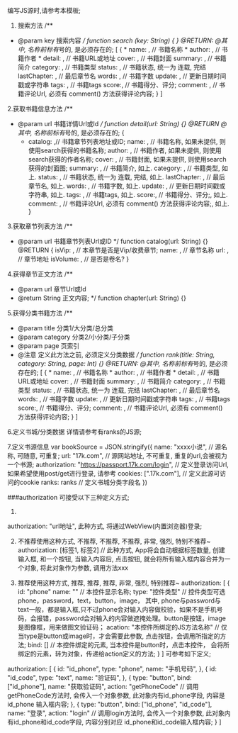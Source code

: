 编写JS源时,请参考本模板;

1. 搜索方法
/**
* @param  key   搜索内容
*/
function search (key: String) {  }
@RETURN:
@其中, 名称前标有*号的, 是必须存在的;
[
    {
        * name: ,   // 书籍名称
        * author: , // 书籍作者
        * detail: , // 书籍URL或地址
        cover: ,    // 书籍封面
        summary: ,  // 书籍简介
        category: , // 书籍类型
        status: ,   // 书籍状态, 统一为 连载, 完结
        lastChapter: ,  // 最后章节名
        words: ,        // 书籍字数
        update: ,       // 更新日期时间戳或字符串
        tags: ,         // 书籍tags
        score:,         // 书籍得分、评分;
        comment: ,      // 书籍评论Url, 必须有 comment() 方法获得评论内容;
    }
]

2.获取书籍信息方法
/**
* @param  url   书籍详情Url或Id
*/
function detail(url: String) {}
@RETURN
@其中, 名称前标有*号的, 是必须存在的;
{
    * catalog: ,// 书籍章节列表地址或ID;
    name: ,     // 书籍名称, 如果未提供, 则使用search获得的书籍名称;
    author: ,   // 书籍作者, 如果未提供, 则使用search获得的作者名称;
    cover: ,    // 书籍封面, 如果未提供, 则使用search获得的封面图;
    summary: ,  // 书籍简介, 如上.
    category: , // 书籍类型, 如上.
    status: ,   // 书籍状态, 统一为 连载, 完结, 如上.
    lastChapter: ,  // 最后章节名, 如上.
    words: ,        // 书籍字数, 如上.
    update: ,       // 更新日期时间戳或字符串, 如上.
    tags: ,         // 书籍tags, 如上.
    score:,         // 书籍得分、评分;, 如上.
    comment: ,      // 书籍评论Url, 必须有 comment() 方法获得评论内容;, 如上.
}

3.获取章节列表方法
/**
* @param  url   书籍章节列表Url或ID
*/
function catalog(url: String) {}
@RETURN
{
    isVip: , // 本章节是否是Vip/收费章节;
    name: ,  // 章节名称
    url:  ,  // 章节地址
    isVolume: , // 是否是卷名? 
}


4.获得章节正文方法
/**
* @param  url   章节Url或Id
* @return String 正文内容;
*/
function chapter(url: String) {}


5.获得分类书籍方法
/**
* @param  title     分类1/大分类/总分类
* @param  category  分类2/小分类/子分类
* @param  page      页索引
* @注意   定义此方法之前, 必须定义分类数据
*/
function rank(title: String, category: String, page: Int) {}
@RETURN:
@其中, 名称前标有*号的, 是必须存在的;
[
    {
        * name: ,   // 书籍名称
        * author: , // 书籍作者
        * detail: , // 书籍URL或地址
        cover: ,    // 书籍封面
        summary: ,  // 书籍简介
        category: , // 书籍类型
        status: ,   // 书籍状态, 统一为 连载, 完结
        lastChapter: ,  // 最后章节名
        words: ,        // 书籍字数
        update: ,       // 更新日期时间戳或字符串
        tags: ,         // 书籍tags
        score:,         // 书籍得分、评分;
        comment: ,      // 书籍评论Url, 必须有 comment() 方法获得评论内容;
    }
]


6.定义书城/分类数据
详情请参考有ranks的JS源;


7.定义书源信息
var bookSource = JSON.stringify({
    name: "xxxx小说",   // 源名称, 可随意, 可重复;
    url: "17k.com",    // 源网站地址, 不可重复, 重复的url,会被视为一个书源;
    authorization: "https://passport.17k.com/login", // 定义登录访问Url, 如果希望使用post/get进行登录, 请参考
    cookies: [".17k.com"], // 定义此源可访问的cookie
    ranks: ranks           // 定义书城分类字段名
})

###authorization 可接受以下三种定义方式;

1.
authorization: "url地址", 此种方式, 将通过WebView(内置浏览器)登录;

2. 不推荐使用这种方式, 不推荐, 不推荐, 不推荐, 非常, 强烈, 特别不推荐~
authorization: [标签1, 标签2] // 此种方式, App将会自动根据标签数量, 创建输入框, 和一个按钮, 当输入内容后, 点击按钮, 就会将所有输入框内容合并为一个对象, 将此对象作为参数, 调用方法xxx

3. 推荐使用这种方式, 推荐, 推荐, 推荐, 非常, 强烈, 特别推荐~
authorization: [
    {
        id: "phone"
        name: "" // 本控件显示名称;
        type: "控件类型" // 控件类型可选 phone，password，text，button，image， 其中, phone与password与text一般，都是输入框,只不过phone会对输入内容做校验，如果不是手机号码，会报错，password会对输入的内容做遮掩处理。button是按钮，image是图像框，用来做图文验证码；
        acation: "本控件所绑定的JS方法名称" // 仅当type是button或image时，才会需要此参数, 点击按钮，会调用所指定的方法;
        bind: [] // 本控件绑定的元素, 当本控件是button时，点击本控件， 会将所绑定的元素，转为对象，传递给action定义的方法;
    }
]
可参考如下定义;

authorization: [
    {
        id: "id_phone",
        type: "phone", 
        name: "手机号码",
    }, {
        id: "id_code",
        type: "text", 
        name: "验证码",
    }, {
        type: "button",
        bind: ["id_phone"],
        name: "获取验证码",
        action: "getPhoneCode" // 调用getPhoneCode方法时, 会传入一个对象参数, 此对象内有id_phone字段, 内容是 id_phone 输入框内容;
    }, {
        type: "button",
        bind: ["id_phone", "id_code"],
        name: "登录",
        action: "login" // 调用login方法时, 会传入一个对象参数, 此对象内有id_phone和id_code字段, 内容分别对应 id_phone和id_code输入框内容;
    }
]